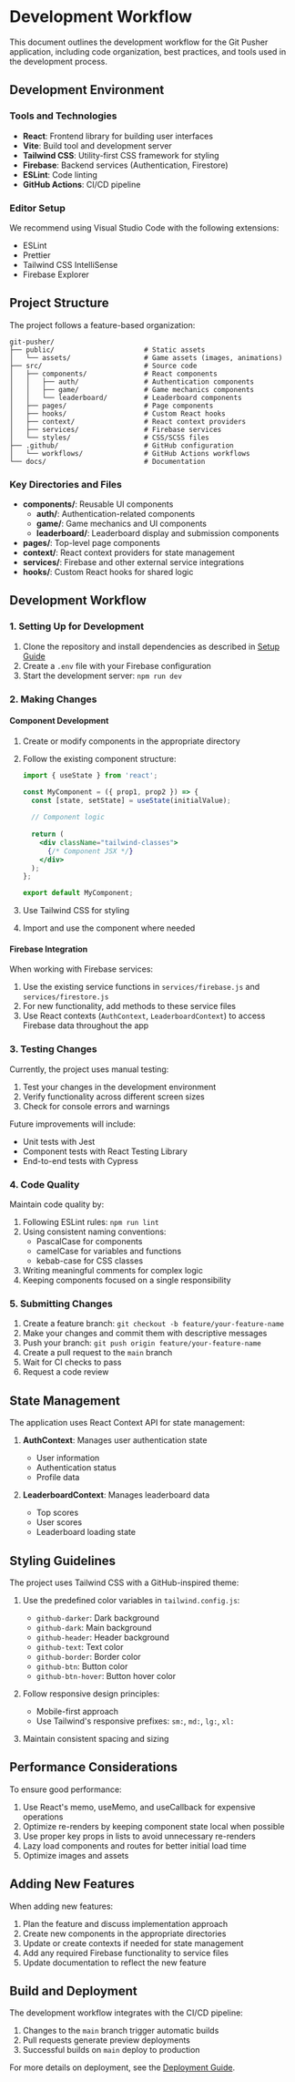 # Development Workflow

This document outlines the development workflow for the Git Pusher application, including code organization, best practices, and tools used in the development process.

## Development Environment

### Tools and Technologies

- **React**: Frontend library for building user interfaces
- **Vite**: Build tool and development server
- **Tailwind CSS**: Utility-first CSS framework for styling
- **Firebase**: Backend services (Authentication, Firestore)
- **ESLint**: Code linting
- **GitHub Actions**: CI/CD pipeline

### Editor Setup

We recommend using Visual Studio Code with the following extensions:
- ESLint
- Prettier
- Tailwind CSS IntelliSense
- Firebase Explorer

## Project Structure

The project follows a feature-based organization:

```
git-pusher/
├── public/                      # Static assets
│   └── assets/                  # Game assets (images, animations)
├── src/                         # Source code
│   ├── components/              # React components
│   │   ├── auth/                # Authentication components
│   │   ├── game/                # Game mechanics components
│   │   └── leaderboard/         # Leaderboard components
│   ├── pages/                   # Page components
│   ├── hooks/                   # Custom React hooks
│   ├── context/                 # React context providers
│   ├── services/                # Firebase services
│   └── styles/                  # CSS/SCSS files
├── .github/                     # GitHub configuration
│   └── workflows/               # GitHub Actions workflows
└── docs/                        # Documentation
```

### Key Directories and Files

- **components/**: Reusable UI components
  - **auth/**: Authentication-related components
  - **game/**: Game mechanics and UI components
  - **leaderboard/**: Leaderboard display and submission components
- **pages/**: Top-level page components
- **context/**: React context providers for state management
- **services/**: Firebase and other external service integrations
- **hooks/**: Custom React hooks for shared logic

## Development Workflow

### 1. Setting Up for Development

1. Clone the repository and install dependencies as described in [Setup Guide](./setup.md)
2. Create a `.env` file with your Firebase configuration
3. Start the development server: `npm run dev`

### 2. Making Changes

#### Component Development

1. Create or modify components in the appropriate directory
2. Follow the existing component structure:
   ```jsx
   import { useState } from 'react';
   
   const MyComponent = ({ prop1, prop2 }) => {
     const [state, setState] = useState(initialValue);
     
     // Component logic
     
     return (
       <div className="tailwind-classes">
         {/* Component JSX */}
       </div>
     );
   };
   
   export default MyComponent;
   ```

3. Use Tailwind CSS for styling
4. Import and use the component where needed

#### Firebase Integration

When working with Firebase services:

1. Use the existing service functions in `services/firebase.js` and `services/firestore.js`
2. For new functionality, add methods to these service files
3. Use React contexts (`AuthContext`, `LeaderboardContext`) to access Firebase data throughout the app

### 3. Testing Changes

Currently, the project uses manual testing:

1. Test your changes in the development environment
2. Verify functionality across different screen sizes
3. Check for console errors and warnings

Future improvements will include:
- Unit tests with Jest
- Component tests with React Testing Library
- End-to-end tests with Cypress

### 4. Code Quality

Maintain code quality by:

1. Following ESLint rules: `npm run lint`
2. Using consistent naming conventions:
   - PascalCase for components
   - camelCase for variables and functions
   - kebab-case for CSS classes
3. Writing meaningful comments for complex logic
4. Keeping components focused on a single responsibility

### 5. Submitting Changes

1. Create a feature branch: `git checkout -b feature/your-feature-name`
2. Make your changes and commit them with descriptive messages
3. Push your branch: `git push origin feature/your-feature-name`
4. Create a pull request to the `main` branch
5. Wait for CI checks to pass
6. Request a code review

## State Management

The application uses React Context API for state management:

1. **AuthContext**: Manages user authentication state
   - User information
   - Authentication status
   - Profile data

2. **LeaderboardContext**: Manages leaderboard data
   - Top scores
   - User scores
   - Leaderboard loading state

## Styling Guidelines

The project uses Tailwind CSS with a GitHub-inspired theme:

1. Use the predefined color variables in `tailwind.config.js`:
   - `github-darker`: Dark background
   - `github-dark`: Main background
   - `github-header`: Header background
   - `github-text`: Text color
   - `github-border`: Border color
   - `github-btn`: Button color
   - `github-btn-hover`: Button hover color

2. Follow responsive design principles:
   - Mobile-first approach
   - Use Tailwind's responsive prefixes: `sm:`, `md:`, `lg:`, `xl:`

3. Maintain consistent spacing and sizing

## Performance Considerations

To ensure good performance:

1. Use React's memo, useMemo, and useCallback for expensive operations
2. Optimize re-renders by keeping component state local when possible
3. Use proper key props in lists to avoid unnecessary re-renders
4. Lazy load components and routes for better initial load time
5. Optimize images and assets

## Adding New Features

When adding new features:

1. Plan the feature and discuss implementation approach
2. Create new components in the appropriate directories
3. Update or create contexts if needed for state management
4. Add any required Firebase functionality to service files
5. Update documentation to reflect the new feature

## Build and Deployment

The development workflow integrates with the CI/CD pipeline:

1. Changes to the `main` branch trigger automatic builds
2. Pull requests generate preview deployments
3. Successful builds on `main` deploy to production

For more details on deployment, see the [Deployment Guide](./deployment.md).
